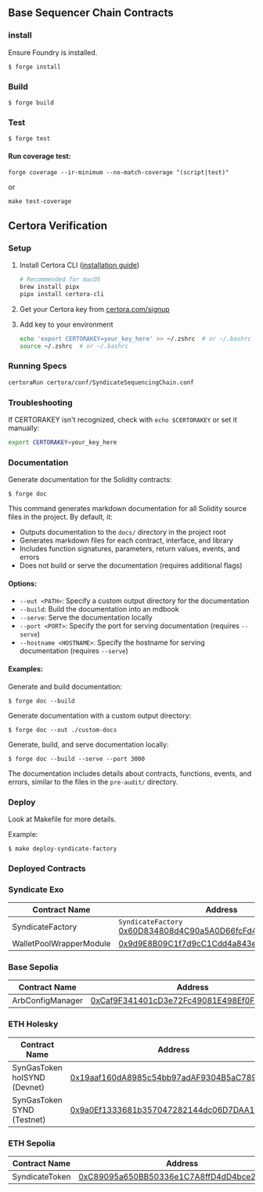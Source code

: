 ## Base Sequencer Chain Contracts

### install

Ensure Foundry is installed.

```shell
$ forge install
```

### Build

```shell
$ forge build
```

### Test

```shell
$ forge test
```

#### Run coverage test:

```shell
forge coverage --ir-minimum --no-match-coverage "(script|test)"
```

or

```shell
make test-coverage
```

## Certora Verification

### Setup

1. Install Certora CLI ([installation guide](https://docs.certora.com/en/latest/docs/user-guide/install.html))

   ```bash
   # Recommended for macOS
   brew install pipx
   pipx install certora-cli
   ```

2. Get your Certora key from [certora.com/signup](https://www.certora.com/signup)

3. Add key to your environment
   ```bash
   echo 'export CERTORAKEY=your_key_here' >> ~/.zshrc  # or ~/.bashrc
   source ~/.zshrc  # or ~/.bashrc
   ```

### Running Specs

```bash
certoraRun certora/conf/SyndicateSequencingChain.conf
```

### Troubleshooting

If CERTORAKEY isn't recognized, check with `echo $CERTORAKEY` or set it manually:

```bash
export CERTORAKEY=your_key_here
```

### Documentation

Generate documentation for the Solidity contracts:

```shell
$ forge doc
```

This command generates markdown documentation for all Solidity source files in the project. By default, it:

- Outputs documentation to the `docs/` directory in the project root
- Generates markdown files for each contract, interface, and library
- Includes function signatures, parameters, return values, events, and errors
- Does not build or serve the documentation (requires additional flags)

#### Options:

- `--out <PATH>`: Specify a custom output directory for the documentation
- `--build`: Build the documentation into an mdbook
- `--serve`: Serve the documentation locally
- `--port <PORT>`: Specify the port for serving documentation (requires `--serve`)
- `--hostname <HOSTNAME>`: Specify the hostname for serving documentation (requires `--serve`)

#### Examples:

Generate and build documentation:

```shell
$ forge doc --build
```

Generate documentation with a custom output directory:

```shell
$ forge doc --out ./custom-docs
```

Generate, build, and serve documentation locally:

```shell
$ forge doc --build --serve --port 3000
```

The documentation includes details about contracts, functions, events, and errors, similar to the files in the `pre-audit/` directory.

### Deploy

Look at Makefile for more details.

Example:

```shell
$ make deploy-syndicate-factory
```

### Deployed Contracts

### Syndicate Exo

| Contract Name           | Address                                                                                                                                                        |
| ----------------------- | -------------------------------------------------------------------------------------------------------------------------------------------------------------- |
| SyndicateFactory        | `SyndicateFactory` [0x60D834808d4C90a5A0D66fcFd44292FcAa4537fe](https://syndicate-exo.explorer.alchemy.com/address/0x60D834808d4C90a5A0D66fcFd44292FcAa4537fe) |
| WalletPoolWrapperModule | [0x9d9E8B09C1f7d9cC1Cdd4a843e695fD580a390E8](https://syndicate-exo.explorer.alchemy.com/address/0x9d9E8B09C1f7d9cC1Cdd4a843e695fD580a390E8)                    |

### Base Sepolia

| Contract Name    | Address                                                                                                                       |
| ---------------- | ----------------------------------------------------------------------------------------------------------------------------- |
| ArbConfigManager | [0xCaf9F341401cD3e72Fc49081E498Ef0F86055b67](https://sepolia.etherscan.io/address/0xCaf9F341401cD3e72Fc49081E498Ef0F86055b67) |

### ETH Holesky

| Contract Name                | Address                                                                                                                       |
| ---------------------------- | ----------------------------------------------------------------------------------------------------------------------------- |
| SynGasToken holSYND (Devnet) | [0x19aaf160dA8985c54bb97adAF9304B5aC7890421](https://holesky.etherscan.io/address/0x19aaf160dA8985c54bb97adAF9304B5aC7890421) |
| SynGasToken SYND (Testnet)   | [0x9a0Ef1333681b357047282144dc06D7DAA1f76Ba](https://holesky.etherscan.io/address/0x9a0Ef1333681b357047282144dc06D7DAA1f76Ba) |

### ETH Sepolia

| Contract Name  | Address                                                                                                                       |
| -------------- | ----------------------------------------------------------------------------------------------------------------------------- |
| SyndicateToken | [0xC89095a650BB50336e1C7A8ffD4dD4bce2456e23](https://sepolia.etherscan.io/address/0xC89095a650BB50336e1C7A8ffD4dD4bce2456e23) |
